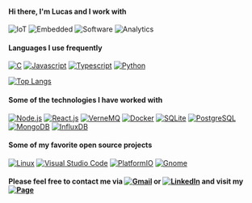 #### Hi there, I'm Lucas and I work with

![IoT](https://img.shields.io/badge/-Internet%20of%20Things-ffa804?style=flat)
![Embedded](https://img.shields.io/badge/-Embedded%20Systems-D14836?style=flat)
![Software](https://img.shields.io/badge/-Software%20Development-007ACC?style=flat)
![Analytics](https://img.shields.io/badge/-Data%20Analytics%2FScience-4d008f?style=flat)

#### Languages I use frequently

[![C](https://img.shields.io/badge/-C%2FC++-007ACC?style=flat&logo=c%2b%2b&logoColor=white)](https://gcc.gnu.org/)
[![Javascript](https://img.shields.io/badge/-JavaScript-ffa804?style=flat&logo=javascript&logoColor=white)](https://nodejs.org/en/)
[![Typescript](https://img.shields.io/badge/-Typescript-002E5F?style=flat&logo=typescript&logoColor=white)](https://www.typescriptlang.org/)
[![Python](https://img.shields.io/badge/-Python-4d008f?style=flat&logo=python&logoColor=white)](https://www.python.org/)

[![Top Langs](https://github-readme-stats.vercel.app/api/top-langs/?username=lucaslui&theme=dark&layout=compact)]()

#### Some of the technologies I have worked with

[![Node.js](https://img.shields.io/badge/-Node.js-339933?style=flat&logo=node-dot-js&logoColor=white)](https://nodejs.org/en/) 
[![React.js](https://img.shields.io/badge/-React.js-22ADF6?style=flat&logo=react&logoColor=white)](https://pt-br.reactjs.org/)
[![VerneMQ](https://img.shields.io/badge/-VerneMQ-3C5280?style=flat&logo=eclipse-mosquitto&logoColor=white)](https://vernemq.com/)
[![Docker](https://img.shields.io/badge/-Docker-0077B5?style=flat&logo=docker&logoColor=white)](https://www.docker.com/)
[![SQLite](https://img.shields.io/badge/-SQLite-003B57?style=flat&logo=sqlite&logoColor=white)](https://www.sqlite.org/)
[![PostgreSQL](https://img.shields.io/badge/-PostgreSQL-336791?style=flat&logo=postgresql&logoColor=white)](https://www.postgresql.org/)
[![MongoDB](https://img.shields.io/badge/-MongoDB-47A248?style=flat&logo=mongodb&logoColor=white)](https://www.mongodb.com/)
[![InfluxDB](https://img.shields.io/badge/-InfluxDB-22ADF6?style=flat&logo=influxdb&logoColor=white)](https://www.influxdata.com/)

#### Some of my favorite open source projects

[![Linux](https://img.shields.io/badge/-Linux-ffa804?style=flat&logo=linux&logoColor=white)](https://www.linuxfoundation.org/)
[![Visual Studio Code](https://img.shields.io/badge/-VSCode-007ACC?style=flat&logo=visual-studio-code&logoColor=white)](https://github.com/microsoft/vscode)
[![PlatformIO](https://img.shields.io/badge/-PlatformIO-E34F26?style=flat&logo=bilibili&logoColor=white)](https://platformio.org/)
[![Gnome](https://img.shields.io/badge/-Gnome-4A86CF?style=flat&logo=gnome&logoColor=white)](https://www.gnome.org/)

#### Please feel free to contact me via [![Gmail](https://img.shields.io/badge/-Email-D14836?style=flat&logo=gmail&logoColor=white)](mailto:lucasluimotta@gmail.com) or [![LinkedIn](https://img.shields.io/badge/-Linkedin-0077B5?style=flat&logo=linkedin&logoColor=white)](https://www.linkedin.com/in/lucas-lui-motta/) and visit my [![Page](https://img.shields.io/badge/-Page-000000?style=flat&logo=houzz&logoColor=white)](https://lucaslui.github.io/blog/)
